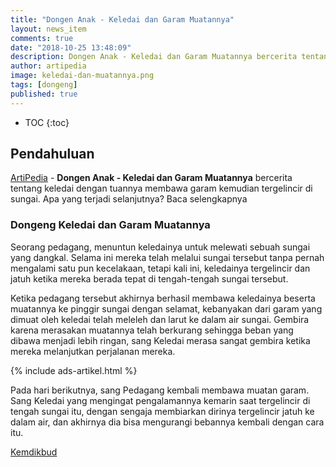 ```yaml
---
title: "Dongen Anak - Keledai dan Garam Muatannya"
layout: news_item
comments: true
date: "2018-10-25 13:48:09"
description: Dongen Anak - Keledai dan Garam Muatannya bercerita tentang keledai dengan tuannya membawa garam kemudian tergelincir di sungai, Apa yang terjadi selanjutnya?
author: artipedia
image: keledai-dan-muatannya.png
tags: [dongeng]
published: true
---
```


* TOC
{:toc}

## Pendahuluan 
[ArtiPedia](/ "ArtiPedia") - **Dongen Anak - Keledai dan Garam Muatannya** bercerita tentang keledai dengan tuannya membawa garam kemudian tergelincir di sungai. Apa yang terjadi selanjutnya? Baca selengkapnya

### Dongeng Keledai dan Garam Muatannya
Seorang pedagang, menuntun keledainya untuk melewati sebuah sungai yang dangkal. Selama ini mereka telah melalui sungai tersebut tanpa pernah mengalami satu pun kecelakaan, tetapi kali ini, keledainya tergelincir dan jatuh ketika mereka berada tepat di tengah-tengah sungai tersebut. 

Ketika pedagang tersebut akhirnya berhasil membawa keledainya beserta muatannya ke pinggir sungai dengan selamat, kebanyakan dari garam yang dimuat oleh keledai telah meleleh dan larut ke dalam air sungai. 
Gembira karena merasakan muatannya telah berkurang sehingga beban yang dibawa menjadi lebih ringan, sang Keledai merasa sangat gembira ketika mereka melanjutkan perjalanan mereka.

{% include ads-artikel.html %}

Pada hari berikutnya, sang Pedagang kembali membawa muatan garam. Sang Keledai yang mengingat pengalamannya kemarin saat tergelincir di tengah sungai itu, dengan sengaja membiarkan dirinya tergelincir jatuh ke dalam air, dan akhirnya dia bisa mengurangi bebannya kembali dengan cara itu.

<div class="sumber"><a href="http://pauddikmaskalsel.kemdikbud.go.id/index.php/dongeng-anak/474-keledai-dan-garam-muatannya" title="Kemdikbud">Kemdikbud</a></div>
